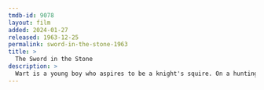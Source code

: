 ```yaml
---
tmdb-id: 9078
layout: film
added: 2024-01-27
released: 1963-12-25
permalink: sword-in-the-stone-1963
title: >
  The Sword in the Stone
description: >
  Wart is a young boy who aspires to be a knight's squire. On a hunting trip he falls in on Merlin, a powerful but amnesiac wizard who has plans for him beyond mere squiredom. He starts by trying to give him an education, believing that once one has an education, one can go anywhere. Needless to say, it doesn't quite work out that way.
---
```

